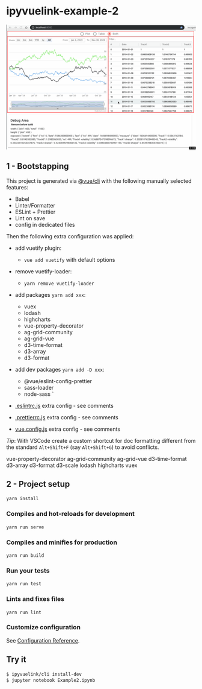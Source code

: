 # ipyvuelink-example-2

![](img/ipyvuelink-example-2.png)

## 1 - Bootstapping

This project is generated via [@vue/cli](https://cli.vuejs.org/) with the following manually selected features:

- Babel
- Linter/Formatter
- ESLint + Prettier
- Lint on save
- config in dedicated files

Then the following extra configuration was applied:

- add vuetify plugin:
  - `vue add vuetify` with default options

- remove vuetify-loader:
  - `yarn remove vuetify-loader`

- add packages `yarn add xxx`:
  - vuex
  - lodash
  - highcharts
  - vue-property-decorator
  - ag-grid-community
  - ag-grid-vue
  - d3-time-format
  - d3-array
  - d3-format

- add dev packages `yarn add -D xxx`:
  - @vue/eslint-config-prettier
  - sass-loader
  - node-sass
    `
- [.eslintrc.js](.eslintrc.js) extra config - see comments
- [.prettierrc.js](.prettierrc.js) extra config - see comments
- [vue.config.js](.prettierrc.js) extra config - see comments

_Tip_: With VSCode create a custom shortcut for doc formatting different from the standard `Alt+Shift+F` (say `Alt+Shift+G`) to avoid conflicts.

vue-property-decorator
ag-grid-community
ag-grid-vue
d3-time-format
d3-array
d3-format
d3-scale
lodash
highcharts
vuex

## 2 - Project setup

```
yarn install
```

### Compiles and hot-reloads for development

```
yarn run serve
```

### Compiles and minifies for production

```
yarn run build
```

### Run your tests

```
yarn run test
```

### Lints and fixes files

```
yarn run lint
```

### Customize configuration

See [Configuration Reference](https://cli.vuejs.org/config/).

## Try it
```
$ ipyvuelink/cli install-dev
$ jupyter notebook Example2.ipynb
```